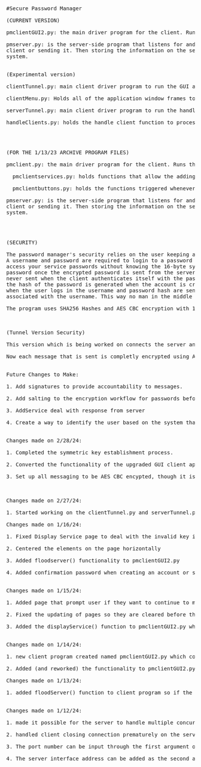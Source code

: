 <pre>
#Secure Password Manager

(CURRENT VERSION)

pmclientGUI2.py: the main driver program for the client. Runs the GUI and handles the interaction between the user and the server.

pmserver.py: is the server-side program that listens for and handles client requests. Securely receiving information from the
client or sending it. Then storing the information on the server side so it's inaccessible unless the adversary gets to the central
system.


(Experimental version)

clientTunnel.py: main client driver program to run the GUI and handle the interactions between the user and server.

clientMenu.py: Holds all of the application window frames to be switched between.

serverTunnel.py: main client driver program to run the handle the interactions with the user. Though this version connects to the server with a single session.

handleClients.py: holds the handle client function to process the messages recieved from the client, respond, and manage the stored data.




(FOR THE 1/13/23 ARCHIVE PROGRAM FILES)

pmclient.py: the main driver program for the client. Runs the GUI and handles the interaction between the user and the server.

  pmclientservices.py: holds functions that allow the adding of services to a user account and displaying this information.

  pmclientbuttons.py: holds the functions triggered whenever a button is pressed in the GUI

pmserver.py: is the server-side program that listens for and handles client requests. Securely receiving information from the
client or sending it. Then storing the information on the server side so it's inaccessible unless the adversary gets to the central
system.




(SECURITY)

The password manager's security relies on the user keeping a 16-byte key confidential.
A username and password are required to login to a password manager user account. You cannot
access your service passwords without knowing the 16-byte symmetric key needed to decrypt the
password once the encrypted password is sent from the server over the socket connection. The password is
never sent when the client authenticates itself with the password manager username and password. Instead,
the hash of the password is generated when the account is created and stored associated with the username. So
when the user logs in the username and password hash are sent to the server to be compared with the stored hash
associated with the username. This way no man in the middle can get the plain text password in transmission.

The program uses SHA256 Hashes and AES CBC encryption with 128 bit keys



(Tunnel Version Security)

This version which is being worked on connects the server and client with a single session where all messages are encrypted. This encryption is handled by sharing a symmetric key using RSA public key encryption at the start of each session.

Now each message that is sent is completly encrypted using AES CBC-mode using the symmetric key shared.


Future Changes to Make:

1. Add signatures to provide accountability to messages.

2. Add salting to the encryption workflow for passwords before sent and stored.

3. AddService deal with response from server

4. Create a way to identify the user based on the system that they create the account on so you can only access the account if you are useing the physical device that the account was created with.


Changes made on 2/28/24:

1. Completed the symmetric key establishment process.

2. Converted the functionality of the upgraded GUI client application and the servers client handler function to work in a single session.

3. Set up all messaging to be AES CBC encypted, though it isnt working.



Changes made on 2/27/24:

1. Started working on the clientTunnel.py and serverTunnel.py version of the program to use a single session rather than reestablishing the socket connection for every message. Then a symmetric session key can be generated to encrypt all messages being sent between the client and server.

Changes made on 1/16/24:

1. Fixed Display Service page to deal with the invalid key input that is 16 bytes. Also fixed the text boxes to reset upon update.

2. Centered the elements on the page horizontally

3. Added floodserver() functionality to pmclientGUI2.py

4. Added confirmation password when creating an account or service


Changes made on 1/15/24:

1. Added page that prompt user if they want to continue to menu or quitting after adding a new service.

2. Fixed the updating of pages so they are cleared before they update. While also making it so the page is updated when its switch too rather than just on initialization.

3. Added the displayService() function to pmclientGUI2.py which is now fixed to only compares the generated key hash with the record associated with the choosen service in the menu.


Changes made on 1/14/24:

1. new client program created named pmclientGUI2.py which completly changes the way that the GUI functions. Instead of deleting the window after every operation. Pages are now constructed and switched between on a single window making the experience more seamless.

2. Added (and reworked) the functionality to pmclientGUI2.py to create user accounts, login to user accounts, interact with the account menu, and add new services. While still maintaining the same functionality with the server which had been established when building the original version of the program.

Changes made on 1/13/24:

1. added floodServer() function to client program so if the server is  listening on a port within the range 1024-60000. The client will flood these ports with attempting to transmit a discover message and waits until it connects to and gets the appropriate response from the server.


Changes made on 1/12/24:

1. made it possible for the server to handle multiple concurrent connections by creating a thread to handle each client request.

2. handled client closing connection prematurely on the server side.

3. The port number can be input through the first argument or the default value can be used on both the server and client

4. The server interface address can be added as the second argument for the client program

</pre>
